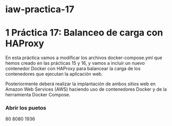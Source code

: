 # iaw-practica-17

# 1 Práctica 17: Balanceo de carga con HAProxy
En esta práctica vamos a modificar los archivos docker-compose.yml que hemos creado en las prácticas 15 y 16, y vamos a incluir un nuevo contenedor Docker con HAProxy para balancear la carga de los contenedores que ejecutan la aplicación web.

Posteriormente deberá realizar la implantación de ambos sitios web en Amazon Web Services (AWS) haciendo uso de contenedores Docker y de la herramienta Docker Compose.

### Abrir los puetos
80
8080
1936
